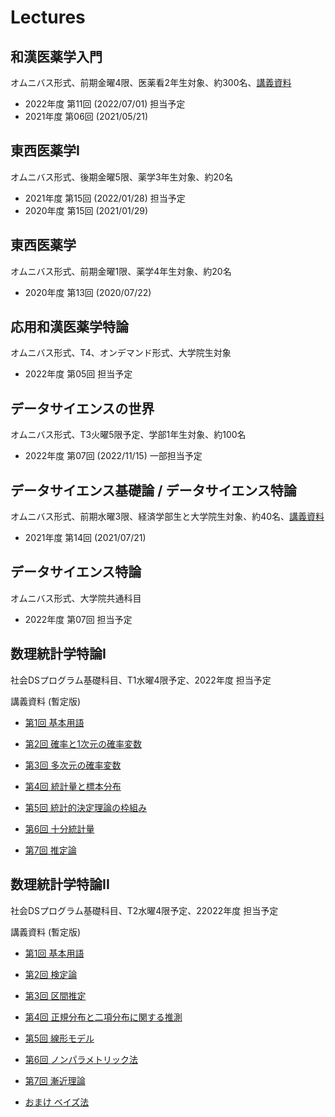 Lectures
========

和漢医薬学入門
--------------

オムニバス形式、前期金曜4限、医薬看2年生対象、約300名、[講義資料](https://speakerdeck.com/okumakito/oku-slide-20210521-1809d6fa-5f76-40db-9167-65b6b755c64c)

* 2022年度 第11回 (2022/07/01) 担当予定
* 2021年度 第06回 (2021/05/21) 


東西医薬学I
-----------

オムニバス形式、後期金曜5限、薬学3年生対象、約20名

* 2021年度 第15回 (2022/01/28) 担当予定
* 2020年度 第15回 (2021/01/29)


東西医薬学
----------

オムニバス形式、前期金曜1限、薬学4年生対象、約20名

* 2020年度 第13回 (2020/07/22)

応用和漢医薬学特論
------------------

オムニバス形式、T4、オンデマンド形式、大学院生対象

* 2022年度 第05回 担当予定

データサイエンスの世界
----------------------

オムニバス形式、T3火曜5限予定、学部1年生対象、約100名

* 2022年度 第07回 (2022/11/15) 一部担当予定

データサイエンス基礎論 / データサイエンス特論
---------------------------------------------

オムニバス形式、前期水曜3限、経済学部生と大学院生対象、約40名、[講義資料](https://speakerdeck.com/okumakito/oku-slide-20210721)

* 2021年度 第14回 (2021/07/21)

データサイエンス特論
--------------------

オムニバス形式、大学院共通科目

* 2022年度 第07回 担当予定

数理統計学特論I
---------------

社会DSプログラム基礎科目、T1水曜4限予定、2022年度 担当予定

講義資料 (暫定版)

* [第1回 基本用語](../stat1/slide1.html)

* [第2回 確率と1次元の確率変数](../stat1/slide2.html)

* [第3回 多次元の確率変数](../stat1/slide3.html)

* [第4回 統計量と標本分布](../stat1/slide4.html)

* [第5回 統計的決定理論の枠組み](../stat1/slide5.html)

* [第6回 十分統計量](../stat1/slide6.html)

* [第7回 推定論](../stat1/slide7.html)


数理統計学特論II
----------------

社会DSプログラム基礎科目、T2水曜4限予定、22022年度 担当予定

講義資料 (暫定版)

* [第1回 基本用語](../stat2/slide1.html)

* [第2回 検定論](../stat2/slide2.html)

* [第3回 区間推定](../stat2/slide3.html)

* [第4回 正規分布と二項分布に関する推測](../stat2/slide4.html)

* [第5回 線形モデル](../stat2/slide5.html)

* [第6回 ノンパラメトリック法](../stat2/slide6.html)

* [第7回 漸近理論](../stat2/slide7.html)

* [おまけ ベイズ法](../stat2/slide8.html)





